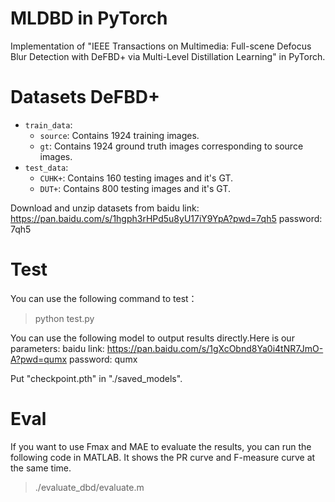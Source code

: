 # MLDBD in PyTorch

Implementation of "IEEE Transactions on Multimedia: Full-scene Defocus Blur Detection with DeFBD+ via Multi-Level Distillation Learning" in PyTorch.

# Datasets DeFBD+
* `train_data`:
   * `source`: Contains 1924 training images.
   * `gt`: Contains 1924 ground truth images corresponding to source images.
* `test_data`:
   * `CUHK+`: Contains 160 testing images and it's GT.
   * `DUT+`: Contains 800 testing images and it's GT.
   
Download and unzip datasets from baidu link: https://pan.baidu.com/s/1hgph3rHPd5u8yU17iY9YpA?pwd=7qh5 password: 7qh5

# Test
You can use the following command to test：

>python test.py

You can use the following model to output results directly.Here is our parameters:
baidu link: https://pan.baidu.com/s/1gXcObnd8Ya0i4tNR7JmO-A?pwd=qumx password: qumx

Put "checkpoint.pth" in "./saved_models".

# Eval
If you want to use Fmax and MAE to evaluate the results, you can run the following code in MATLAB. It shows the PR curve and F-measure curve at the same time.

>./evaluate_dbd/evaluate.m
